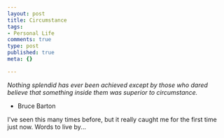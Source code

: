 ```yaml
--- 
layout: post
title: Circumstance
tags: 
- Personal Life
comments: true
type: post
published: true
meta: {}

---
```

<em>Nothing splendid has ever been achieved except by those who dared believe that something inside them was superior to circumstance.</em>

  - Bruce Barton

  I've seen this many times before, but it really caught me for the first time just now. Words to live by...
